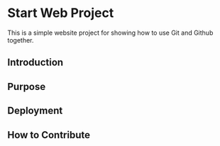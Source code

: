 # Start Web Project

This is a simple website project for showing how to use Git and Github together.

## Introduction

## Purpose

## Deployment

## How to Contribute